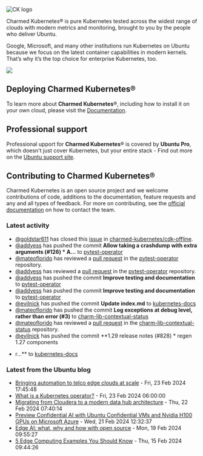 ![CK logo](https://assets.ubuntu.com/v1/451d4cf4-Charmed+Kubernetes_RGB_onWhite_2022.svg)

Charmed Kubernetes® is pure Kubernetes tested across the widest range of clouds with modern metrics and monitoring, brought to you by the people who deliver Ubuntu.

Google, Microsoft, and many other institutions run Kubernetes on Ubuntu because we focus on the latest container capabilities in modern kernels. That’s why it’s the top choice for enterprise Kubernetes, too.

![](https://assets.ubuntu.com/v1/843c77b6-juju-at-a-glace.svg)

## Deploying Charmed Kubernetes®

To learn more about **Charmed Kubernetes**®, including how to install it on your own cloud, please visit the [Documentation][docs].

## Professional support

Professional upport for **Charmed Kubernetes**® is covered by **Ubuntu Pro**, which doesn't just cover Kubernetes, but your entire stack - Find out more on the [Ubuntu support site](https://ubuntu.com/support).

## Contributing to Charmed Kubernetes®

Charmed Kubernetes is an open source project and we welcome contributions of code, additions to the documentation, feature requests and any and all types of feedback. For more on contributing, see the [official documentation][get-in-touch] on how to contact the team.

<!-- LINKS -->
[docs]: https://ubuntu.com/kubernetes/docs
[get-in-touch]: https://ubuntu.com/kubernetes/docs/get-in-touch

### Latest activity

<!-- activity starts -->
 - [@goldstar611](https://github.com/goldstar611) has closed this [issue](https://github.com/charmed-kubernetes/cdk-offline/issues/1) in [charmed-kubernetes/cdk-offline](https://api.github.com/repos/charmed-kubernetes/cdk-offline).
 - [@addyess](https://github.com/addyess) has pushed the commit **Allow taking a crashdump with extra arguments (#126)  * A...** to [pytest-operator](https://github.com/charmed-kubernetes/pytest-operator)
 - [@mateoflorido](https://github.com/mateoflorido) has reviewed a [pull request](https://github.com/charmed-kubernetes/pytest-operator/pull/126) in the [pytest-operator](https://github.com/charmed-kubernetes/pytest-operator) repository.
 - [@addyess](https://github.com/addyess) has reviewed a [pull request](https://github.com/charmed-kubernetes/pytest-operator/pull/125) in the [pytest-operator](https://github.com/charmed-kubernetes/pytest-operator) repository.
 - [@addyess](https://github.com/addyess) has pushed the commit **Improve testing and documentation** to [pytest-operator](https://github.com/charmed-kubernetes/pytest-operator)
 - [@addyess](https://github.com/addyess) has pushed the commit **Improve testing and documentation** to [pytest-operator](https://github.com/charmed-kubernetes/pytest-operator)
 - [@evilnick](https://github.com/evilnick) has pushed the commit **Update index.md** to [kubernetes-docs](https://github.com/charmed-kubernetes/kubernetes-docs)
 - [@mateoflorido](https://github.com/mateoflorido) has pushed the commit **Log exceptions at debug level, rather than error (#3)** to [charm-lib-contextual-status](https://github.com/charmed-kubernetes/charm-lib-contextual-status)
 - [@mateoflorido](https://github.com/mateoflorido) has reviewed a [pull request](https://github.com/charmed-kubernetes/charm-lib-contextual-status/pull/3) in the [charm-lib-contextual-status](https://github.com/charmed-kubernetes/charm-lib-contextual-status) repository.
 - [@evilnick](https://github.com/evilnick) has pushed the commit **1.29 release notes (#828)  * regen 1.27 components  * r...** to [kubernetes-docs](https://github.com/charmed-kubernetes/kubernetes-docs)
<!-- activity ends -->

<!-- roadmap starts -->

<!-- roadmap ends -->

### Latest from the Ubuntu blog

<!-- blog starts -->
* [Bringing automation to telco edge clouds at scale](https://ubuntu.com//blog/bringing-automation-to-telco-edge-clouds-at-scale) - Fri, 23 Feb 2024 17:45:48 
* [What is a Kubernetes operator?](https://ubuntu.com//blog/what-is-a-kubernetes-operator) - Fri, 23 Feb 2024 06:00:00 
* [Migrating from Cloudera to a modern data hub architecture](https://ubuntu.com//blog/cloudera-migration) - Thu, 22 Feb 2024 07:40:14 
* [Preview Confidential AI with Ubuntu Confidential VMs and Nvidia H100 GPUs on Microsoft Azure](https://ubuntu.com//blog/preview-confidential-ai-azure) - Wed, 21 Feb 2024 12:32:37 
* [Edge AI: what, why and how with open source](https://ubuntu.com//blog/edge-ai) - Mon, 19 Feb 2024 09:55:27 
* [5 Edge Computing Examples You Should Know](https://ubuntu.com//blog/edge-computing-examples) - Thu, 15 Feb 2024 09:44:26 
<!-- blog ends -->
